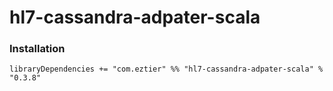 # hl7-cassandra-adpater-scala

### Installation

```
libraryDependencies += "com.eztier" %% "hl7-cassandra-adpater-scala" % "0.3.8"
```
